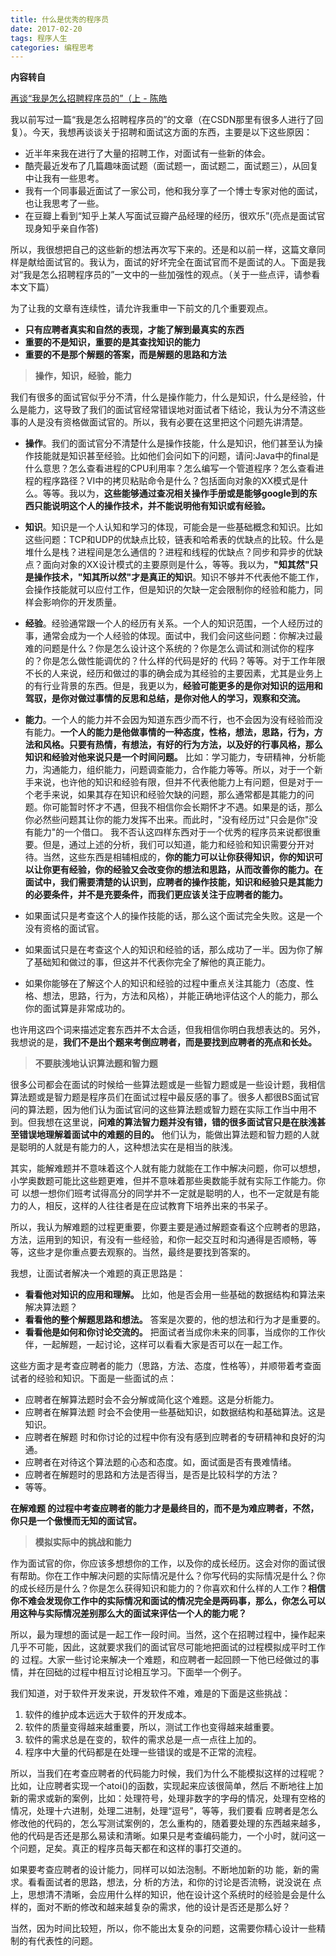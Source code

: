 ```yaml
---
title: 什么是优秀的程序员
date: 2017-02-20
tags: 程序人生
categories: 编程思考
---
```


**内容转自**

[再谈“我是怎么招聘程序员的”（上 - 陈皓](http://coolshell.cn/articles/4506.html)

我以前写过一篇“我是怎么招聘程序员的”的文章（在CSDN那里有很多人进行了回复）。今天，我想再谈谈关于招聘和面试这方面的东西，主要是以下这些原因：

<!-- more -->

- 近半年来我在进行了大量的招聘工作，对面试有一些新的体会。
- 酷壳最近发布了几篇趣味面试题（面试题一，面试题二，面试题三），从回复中让我有一些思考。
-  我有一个同事最近面试了一家公司，他和我分享了一个博士专家对他的面试，也让我思考了一些。
- 在豆瓣上看到“知乎上某人写面试豆瓣产品经理的经历，很欢乐”(亮点是面试官现身知乎亲自作答)


所以，我很想把自己的这些新的想法再次写下来的。还是和以前一样，这篇文章同样是献给面试官的。我认为，面试的好坏完全在面试官而不是面试的人。下面是我对“我是怎么招聘程序员的”一文中的一些加强性的观点。（关于一些点评，请参看本文下篇）

为了让我的文章有连续性，请允许我重申一下前文的几个重要观点。

- **只有应聘者真实和自然的表现，才能了解到最真实的东西**
- **重要的不是知识，重要的是其查找知识的能力**
- **重要的不是那个解题的答案，而是解题的思路和方法**


> **操作，知识，经验，能力**


我们有很多的面试官似乎分不清，什么是操作能力，什么是知识，什么是经验，什么是能力，这导致了我们的面试官经常错误地对面试者下结论，我认为分不清这些事的人是没有资格做面试官的。所以，我有必要在这里把这个问题先讲清楚。




- **操作**。我们的面试官分不清楚什么是操作技能，什么是知识，他们甚至认为操作技能就是知识甚至经验。比如他们会问如下的问题，请问:Java中的final是什么意思？怎么查看进程的CPU利用率？怎么编写一个管道程序？怎么查看进程的程序路径？VI中的拷贝粘贴命令是什么？包括面向对象的XX模式是什么。等等。我以为，**这些能够通过查况相关操作手册或是能够google到的东西只能说明这个人的操作技术，并不能说明他有知识或有经验。**
- **知识**。知识是一个人认知和学习的体现，可能会是一些基础概念和知识。比如这些问题：TCP和UDP的优缺点比较，链表和哈希表的优缺点的比较。什么是堆什么是栈？进程间是怎么通信的？进程和线程的优缺点？同步和异步的优缺点？面向对象的XX设计模式的主要原则是什么，等等。我以为，**"知其然"只是操作技术，"知其所以然"才是真正的知识**。知识不够并不代表他不能工作，会操作技能就可以应付工作，但是知识的欠缺一定会限制你的经验和能力，同样会影响你的开发质量。
- **经验**。经验通常跟一个人的经历有关系。一个人的知识范围，一个人经历过的事，通常会成为一个人经验的体现。面试中，我们会问这些问题：你解决过最难的问题是什么？你是怎么设计这个系统的？你是怎么调试和测试你的程序的？你是怎么做性能调优的？什么样的代码是好的 代码？等等。对于工作年限不长的人来说，经历和做过的事的确会成为其经验的主要因素，尤其是业务上的有行业背景的东西。但是，我更以为，**经验可能更多的是你对知识的运用和驾驭，是你对做过事情的反思和总结，是你对他人的学习，观察和交流。**
- **能力**。一个人的能力并不会因为知道东西少而不行，也不会因为没有经验而没有能力。**一个人的能力是他做事情的一种态度，性格，想法，思路，行为，方法和风格。只要有热情，有想法，有好的行为方法，以及好的行事风格，那么知识和经验对他来说只是一个时间问题。** 比如：学习能力，专研精神，分析能力，沟通能力，组织能力，问题调查能力，合作能力等等。所以，对于一个新手来说，也许他的知识和经验有限，但并不代表他能力上有问题，但是对于一个老手来说，如果其存在知识和经验欠缺的问题，那么通常都是其能力的问题。你可能暂时怀才不遇，但我不相信你会长期怀才不遇。如果是的话，那么你必然些问题其让你的能力发挥不出来。而此时，"没有经历过"只会是你"没有能力"的一个借口。
我不否认这四样东西对于一个优秀的程序员来说都很重要。但是，通过上述的分析，我们可以知道，能力和经验和知识需要分开对待。当然，这些东西是相辅相成的，**你的能力可以让你获得知识，你的知识可以让你更有经验，你的经验又会改变你的想法和思路，从而改善你的能力。在面试中，我们需要清楚的认识到，应聘者的操作技能，知识和经验只是其能力的必要条件，并不是充要条件，而我们更应该关注于应聘者的能力。**

- 如果面试只是考查这个人的操作技能的话，那么这个面试完全失败。这是一个没有资格的面试官。
- 如果面试只是在考查这个人的知识和经验的话，那么成功了一半。因为你了解了基础知和做过的事，但这并不代表你完全了解他的真正能力。
- 如果你能够在了解这个人的知识和经验的过程中重点关注其能力（态度、性格、想法，思路，行为，方法和风格），并能正确地评估这个人的能力，那么你的面试算是非常成功的。


也许用这四个词来描述定套东西并不太合适，但我相信你明白我想表达的。另外，我想说的是，**我们不是出个题来考倒应聘者，而是要找到应聘者的亮点和长处。**

> **不要肤浅地认识算法题和智力题**


很多公司都会在面试的时候给一些算法题或是一些智力题或是一些设计题，我相信算法题或是智力题是程序员们在面试过程中最反感的事了。很多人都很BS面试官问的算法题，因为他们认为面试官问的这些算法题或智力题在实际工作当中用不到。但我想在这里说，**问难的算法智力题并没有错，错的很多面试官只是在肤浅甚至错误地理解着面试中的难题的目的。**  他们认为，能做出算法题和智力题的人就是聪明的人就是有能力的人，这种想法实在是相当的肤浅。

其实，能解难题并不意味着这个人就有能力就能在工作中解决问题，你可以想想，小学奥数题可能比这些题更难，但并不意味着那些奥数能手就有实际工作能力。你可 以想一想你们班考试得高分的同学并不一定就是聪明的人，也不一定就是有能力的人，相反，这样的人往往者是在应试教育下培养出来的书呆子。

所以，我认为解难题的过程更重要，你要主要是通过解题查看这个应聘者的思路，方法，运用到的知识，有没有一些经验，和你一起交互时和沟通得是否顺畅，等等，这些才是你重点要去观察的。当然，最终是要找到答案的。

我想，让面试者解决一个难题的真正思路是：

- **看看他对知识的应用和理解。** 比如，他是否会用一些基础的数据结构和算法来解决算法题？
- **看看他的整个解题思路和想法。** 答案是次要的，他的想法和行为才是重要的。
- **看看他是如何和你讨论交流的。** 把面试者当成你未来的同事，当成你的工作伙伴，一起解题，一起讨论，这样可以看看大家是否可以在一起工作。

这些方面才是考查应聘者的能力（思路，方法、态度，性格等），并顺带着考查面试者的经验和知识。下面是一些面试的点：

- 应聘者在解算法题时会不会分解或简化这个难题。这是分析能力。
- 应聘者在解算法题 时会不会使用一些基础知识，如数据结构和基础算法。这是知识。
- 应聘者在解题 时和你讨论的过程中你有没有感到应聘者的专研精神和良好的沟通。
- 应聘者在对待这个算法题的心态和态度。如，面试面是否有畏难情绪。
- 应聘者在解题时的思路和方法是否得当，是否是比较科学的方法？
- 等等。

**在解难题 的过程中考查应聘者的能力才是最终目的，而不是为难应聘者，不然，你只是一个傲慢而无知的面试官。**

> **模拟实际中的挑战和能力**


作为面试官的你，你应该多想想你的工作，以及你的成长经历。这会对你的面试很有帮助。你在工作中解决问题的实际情况是什么？你写代码的实际情况是什么？你的成长经历是什么？你是怎么获得知识和能力的？你喜欢和什么样的人工作？**相信你不难会发现你工作中的实际情况和面试的情况完全是两码事，那么，你怎么可以用这种与实际情况差别那么大的面试来评估一个人的能力呢？**

所以，最为理想的面试是一起工作一段时间。当然，这个在招聘过程中，操作起来几乎不可能，因此，这就要求我们的面试官尽可能地把面试的过程模拟成平时工作的 过程。大家一些讨论来解决一个难题，和应聘者一起回顾一下他已经做过的事情，并在回础的过程中相互讨论相互学习。下面举一个例子。

我们知道，对于软件开发来说，开发软件不难，难是的下面是这些挑战：

1. 软件的维护成本远远大于软件的开发成本。
2. 软件的质量变得越来越重要，所以，测试工作也变得越来越重要。
3. 软件的需求总是在变的，软件的需求总是一点一点往上加的。
4. 程序中大量的代码都是在处理一些错误的或是不正常的流程。

所以，当我们在考查应聘者的代码能力时候，我们为什么不能模拟这样的过程呢？比如，让应聘者实现一个atoi()的函数，实现起来应该很简单，然后 不断地往上加新的需求或新的案例，比如：处理符号，处理非数字的字母的情况，处理有空格的情况，处理十六进制，处理二进制，处理“逗号”，等等，我们要看 应聘者是怎么修改他的代码的，怎么写测试案例的，怎么重构的，随着要处理的东西越来越多，他的代码是否还是那么易读和清晰。如果只是考查编码能力，一个小时，就问这一个问题，足矣。真正的程序员每天都在和这样的事打交道的。

如果要考查应聘者的设计能力，同样可以如法泡制。不断地加新的功 能，新的需求。看看面试者的思路，想法，分 析的方法，和你的讨论是否流畅，说没说在 点上，思想清不清晰，会应用什么样的知识，他在设计这个系统时的经验是会是什么样的，面对不断的修改和越来越复杂的需求，他的设计是否还是那么好？

当然，因为时间比较短，所以，你不能出太复杂的问题，这需要你精心设计一些精制的有代表性的问题。
